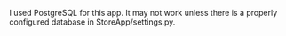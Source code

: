 I used PostgreSQL for this app. It may not work unless there is a properly configured database in StoreApp/settings.py.
